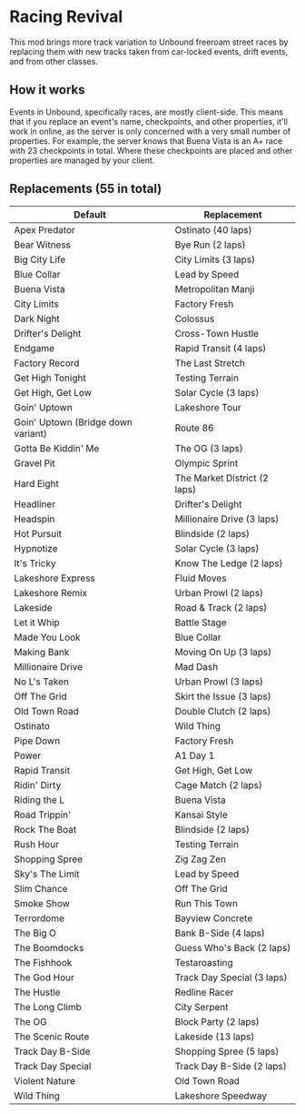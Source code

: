 # Racing Revival

This mod brings more track variation to Unbound freeroam street races by
replacing them with new tracks taken from car-locked events, drift events, and
from other classes.

## How it works

Events in Unbound, specifically races, are mostly client-side. This means that
if you replace an event's name, checkpoints, and other properties, it'll work in
online, as the server is only concerned with a very small number of properties.
For example, the server knows that Buena Vista is an A+ race with 23 checkpoints
in total. Where these checkpoints are placed and other properties are managed by
your client.

## Replacements (55 in total)

| Default                            | Replacement                  |
| ---------------------------------- | ---------------------------- |
| Apex Predator                      | Ostinato (40 laps)           |
| Bear Witness                       | Bye Run (2 laps)             |
| Big City Life                      | City Limits (3 laps)         |
| Blue Collar                        | Lead by Speed                |
| Buena Vista                        | Metropolitan Manji           |
| City Limits                        | Factory Fresh                |
| Dark Night                         | Colossus                     |
| Drifter's Delight                  | Cross-Town Hustle            |
| Endgame                            | Rapid Transit (4 laps)       |
| Factory Record                     | The Last Stretch             |
| Get High Tonight                   | Testing Terrain              |
| Get High, Get Low                  | Solar Cycle (3 laps)         |
| Goin' Uptown                       | Lakeshore Tour               |
| Goin' Uptown (Bridge down variant) | Route 86                     |
| Gotta Be Kiddin' Me                | The OG (3 laps)              |
| Gravel Pit                         | Olympic Sprint               |
| Hard Eight                         | The Market District (2 laps) |
| Headliner                          | Drifter's Delight            |
| Headspin                           | Millionaire Drive (3 laps)   |
| Hot Pursuit                        | Blindside (2 laps)           |
| Hypnotize                          | Solar Cycle (3 laps)         |
| It's Tricky                        | Know The Ledge (2 laps)      |
| Lakeshore Express                  | Fluid Moves                  |
| Lakeshore Remix                    | Urban Prowl (2 laps)         |
| Lakeside                           | Road & Track (2 laps)        |
| Let it Whip                        | Battle Stage                 |
| Made You Look                      | Blue Collar                  |
| Making Bank                        | Moving On Up (3 laps)        |
| Millionaire Drive                  | Mad Dash                     |
| No L's Taken                       | Urban Prowl (3 laps)         |
| Off The Grid                       | Skirt the Issue (3 laps)     |
| Old Town Road                      | Double Clutch (2 laps)       |
| Ostinato                           | Wild Thing                   |
| Pipe Down                          | Factory Fresh                |
| Power                              | A1 Day 1                     |
| Rapid Transit                      | Get High, Get Low            |
| Ridin' Dirty                       | Cage Match (2 laps)          |
| Riding the L                       | Buena Vista                  |
| Road Trippin'                      | Kansai Style                 |
| Rock The Boat                      | Blindside (2 laps)           |
| Rush Hour                          | Testing Terrain              |
| Shopping Spree                     | Zig Zag Zen                  |
| Sky's The Limit                    | Lead by Speed                |
| Slim Chance                        | Off The Grid                 |
| Smoke Show                         | Run This Town                |
| Terrordome                         | Bayview Concrete             |
| The Big O                          | Bank B-Side (4 laps)         |
| The Boomdocks                      | Guess Who's Back (2 laps)    |
| The Fishhook                       | Testaroasting                |
| The God Hour                       | Track Day Special (3 laps)   |
| The Hustle                         | Redline Racer                |
| The Long Climb                     | City Serpent                 |
| The OG                             | Block Party (2 laps)         |
| The Scenic Route                   | Lakeside (13 laps)           |
| Track Day B-Side                   | Shopping Spree (5 laps)      |
| Track Day Special                  | Track Day B-Side (2 laps)    |
| Violent Nature                     | Old Town Road                |
| Wild Thing                         | Lakeshore Speedway           |
